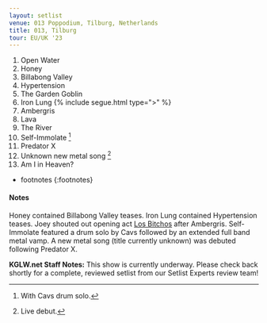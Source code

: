 ```yaml
---
layout: setlist
venue: 013 Poppodium, Tilburg, Netherlands
title: 013, Tilburg
tour: EU/UK '23
---
```


1. Open Water
2. Honey
3. Billabong Valley
4. Hypertension
5. The Garden Goblin
6. Iron Lung
   {% include segue.html type=">" %}
7. Ambergris
8. Lava
9. The River
10. Self-Immolate
    [^1]
11. Predator X
12. Unknown new metal song
    [^2]
13. Am I in Heaven?


<!--snippet-->

* footnotes
{:footnotes}
[^1]: With Cavs drum solo.
[^2]: Live debut.


#### Notes
Honey contained Billabong Valley teases.  Iron Lung contained Hypertension teases.  Joey shouted out opening act [Los Bitchos](https://en.wikipedia.org/wiki/Los_Bitchos) after Ambergris. Self-Immolate featured a drum solo by Cavs followed by an extended full band metal vamp. A new metal song (title currently unknown) was debuted following Predator X.


**KGLW.net Staff Notes:**
This show is currently underway. Please check back shortly for a complete, reviewed setlist from our Setlist Experts review team!
